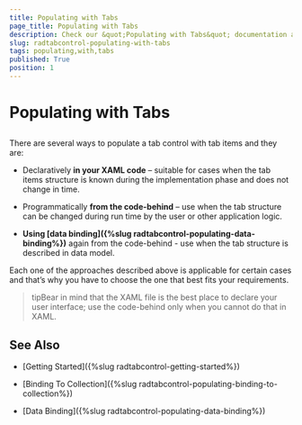 ```yaml
---
title: Populating with Tabs
page_title: Populating with Tabs
description: Check our &quot;Populating with Tabs&quot; documentation article for the RadTabControl WPF control.
slug: radtabcontrol-populating-with-tabs
tags: populating,with,tabs
published: True
position: 1
---
```


# Populating with Tabs



## 

There are several ways to populate a tab control with tab items and they are:

* Declaratively __in your XAML code__ – suitable for cases when the tab items structure is known during the implementation phase and does not change in time.
					

* Programmatically __from the code-behind__ – use when the tab structure can be changed during run time by the user or other application logic.
					

* __Using [data binding]({%slug radtabcontrol-populating-data-binding%})__ again from the code-behind - use when the tab structure is described in data model.
					

Each one of the approaches described above is applicable for certain cases and that’s why you have to choose the one that best fits your requirements.

>tipBear in mind that the XAML file is the best place to declare your user interface; use the code-behind only when you cannot do that in XAML.

## See Also

 * [Getting Started]({%slug radtabcontrol-getting-started%})

 * [Binding To Collection]({%slug radtabcontrol-populating-binding-to-collection%})

 * [Data Binding]({%slug radtabcontrol-populating-data-binding%})
